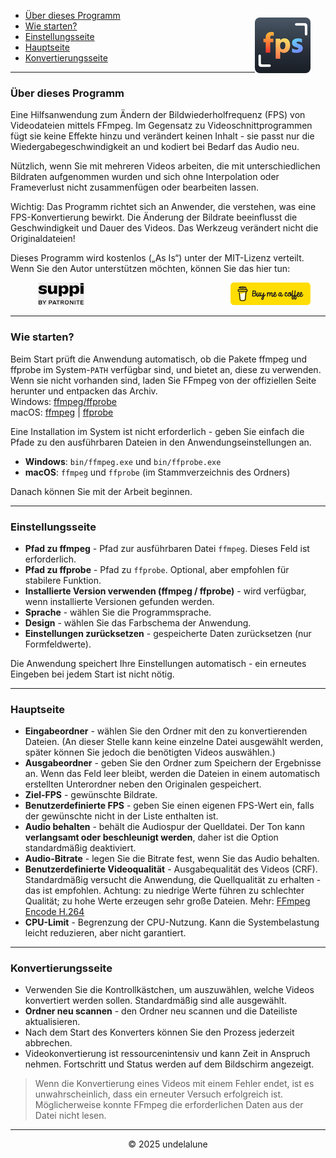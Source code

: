 - [Über dieses Programm](#about-this-tool) <img src="logo.png" style="border-radius: 8px; float: right; margin-right:24px; margin-top:12px; height: 89px; " alt="Free FPS Logo" />
- [Wie starten?](#how-to-start)
- [Einstellungsseite](#settings-page)
- [Hauptseite](#main-page)
- [Konvertierungsseite](#processing-page)

---

<a id="about-this-tool"></a>
### Über dieses Programm

Eine Hilfsanwendung zum Ändern der Bildwiederholfrequenz (FPS) von Videodateien mittels FFmpeg. Im Gegensatz zu Videoschnittprogrammen fügt sie keine Effekte hinzu und verändert keinen Inhalt - sie passt nur die Wiedergabegeschwindigkeit an und kodiert bei Bedarf das Audio neu.

Nützlich, wenn Sie mit mehreren Videos arbeiten, die mit unterschiedlichen Bildraten aufgenommen wurden und sich ohne Interpolation oder Frameverlust nicht zusammenfügen oder bearbeiten lassen.

Wichtig:
Das Programm richtet sich an Anwender, die verstehen, was eine FPS-Konvertierung bewirkt. Die Änderung der Bildrate beeinflusst die Geschwindigkeit und Dauer des Videos. Das Werkzeug verändert nicht die Originaldateien!

Dieses Programm wird kostenlos („As Is“) unter der MIT-Lizenz verteilt.
Wenn Sie den Autor unterstützen möchten, können Sie das hier tun:

<a href="https://buymeacoffee.com/undelalune" target="_blank" rel="noopener" title="Go to buymeacoffee.com">
<img src="bmc-logo.svg" style="float: right; margin-right:24px; height: 36px; " alt="bmc Logo" />
</a>

<a href="https://suppi.pl/undelalune" target="_blank" rel="noopener" title="Go to suppi.pl">
<img src="suppi-logo.svg" style="margin-left:44px; height: 36px; " alt="suppi Logo" />
</a>

<br>

---

<a id="how-to-start"></a>
### Wie starten?

Beim Start prüft die Anwendung automatisch, ob die Pakete ffmpeg und ffprobe im System-`PATH` verfügbar sind, und bietet an, diese zu verwenden.
Wenn sie nicht vorhanden sind, laden Sie FFmpeg von der offiziellen Seite herunter und entpacken das Archiv.<br>
Windows: <a href="https://www.gyan.dev/ffmpeg/builds/ffmpeg-release-essentials.zip" target="_blank" rel="noopener" title="Download ffmpeg/ffprobe archive">ffmpeg/ffprobe</a><br>
macOS: <a href="https://evermeet.cx/ffmpeg/ffmpeg-8.0.zip" target="_blank" rel="noopener" title="Download ffmpeg">ffmpeg</a> |
<a href="https://evermeet.cx/ffmpeg/ffprobe-8.0.zip" target="_blank" rel="noopener" title="Download ffprobe archive">ffprobe</a>

Eine Installation im System ist nicht erforderlich - geben Sie einfach die Pfade zu den ausführbaren Dateien in den Anwendungseinstellungen an.

- **Windows**: `bin/ffmpeg.exe` und `bin/ffprobe.exe`
- **macOS**: `ffmpeg` und `ffprobe` (im Stammverzeichnis des Ordners)

Danach können Sie mit der Arbeit beginnen.

---

<a id="settings-page"></a>
### Einstellungsseite

- **Pfad zu ffmpeg** - Pfad zur ausführbaren Datei `ffmpeg`. Dieses Feld ist erforderlich.
- **Pfad zu ffprobe** - Pfad zu `ffprobe`. Optional, aber empfohlen für stabilere Funktion.
- **Installierte Version verwenden (ffmpeg / ffprobe)** - wird verfügbar, wenn installierte Versionen gefunden werden.
- **Sprache** - wählen Sie die Programmsprache.
- **Design** - wählen Sie das Farbschema der Anwendung.
- **Einstellungen zurücksetzen** - gespeicherte Daten zurücksetzen (nur Formfeldwerte).

Die Anwendung speichert Ihre Einstellungen automatisch - ein erneutes Eingeben bei jedem Start ist nicht nötig.

---

<a id="main-page"></a>
### Hauptseite

- **Eingabeordner** - wählen Sie den Ordner mit den zu konvertierenden Dateien. (An dieser Stelle kann keine einzelne Datei ausgewählt werden, später können Sie jedoch die benötigten Videos auswählen.)
- **Ausgabeordner** - geben Sie den Ordner zum Speichern der Ergebnisse an. Wenn das Feld leer bleibt, werden die Dateien in einem automatisch erstellten Unterordner neben den Originalen gespeichert.
- **Ziel-FPS** - gewünschte Bildrate.
- **Benutzerdefinierte FPS** - geben Sie einen eigenen FPS-Wert ein, falls der gewünschte nicht in der Liste enthalten ist.
- **Audio behalten** - behält die Audiospur der Quelldatei. Der Ton kann **verlangsamt oder beschleunigt werden**, daher ist die Option standardmäßig deaktiviert.
- **Audio-Bitrate** - legen Sie die Bitrate fest, wenn Sie das Audio behalten.
- **Benutzerdefinierte Videoqualität** - Ausgabequalität des Videos (CRF). Standardmäßig versucht die Anwendung, die Quellqualität zu erhalten - das ist empfohlen.
  Achtung: zu niedrige Werte führen zu schlechter Qualität; zu hohe Werte erzeugen sehr große Dateien. Mehr: [FFmpeg Encode H.264](https://trac.ffmpeg.org/wiki/Encode/H.264)
- **CPU-Limit** - Begrenzung der CPU-Nutzung. Kann die Systembelastung leicht reduzieren, aber nicht garantiert.

---

<a id="processing-page"></a>
### Konvertierungsseite

- Verwenden Sie die Kontrollkästchen, um auszuwählen, welche Videos konvertiert werden sollen. Standardmäßig sind alle ausgewählt.
- **Ordner neu scannen** - den Ordner neu scannen und die Dateiliste aktualisieren.
- Nach dem Start des Konverters können Sie den Prozess jederzeit abbrechen.
- Videokonvertierung ist ressourcenintensiv und kann Zeit in Anspruch nehmen. Fortschritt und Status werden auf dem Bildschirm angezeigt.

> Wenn die Konvertierung eines Videos mit einem Fehler endet, ist es unwahrscheinlich, dass ein erneuter Versuch erfolgreich ist.
> Möglicherweise konnte FFmpeg die erforderlichen Daten aus der Datei nicht lesen.

---

<p style="text-align:center;">© 2025 undelalune</p>
